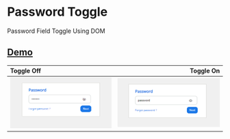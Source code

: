 # Password Toggle

Password Field Toggle Using DOM


## **[Demo](https://coderushnepal.github.io/RiyaMaharjan/JavaScript/Assignment-2/)**

Toggle Off              | Toggle On
:---------------------------------|----------------------------------:
![Password_toggle](../images/password_toggle/password_toggle(1).png)|![Password_toggle](../images/password_toggle/password_toggle(2).png)



